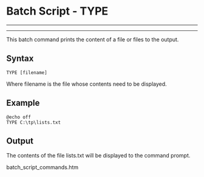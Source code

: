 # Batch Script - TYPE

---



---

This batch command prints the content of a file or files to the output.

## Syntax

```
TYPE [filename]
```

Where filename is the file whose contents need to be displayed.

## Example

```
@echo off 
TYPE C:\tp\lists.txt
```

## Output

The contents of the file lists.txt will be displayed to the command prompt.

batch\_script\_commands.htm

